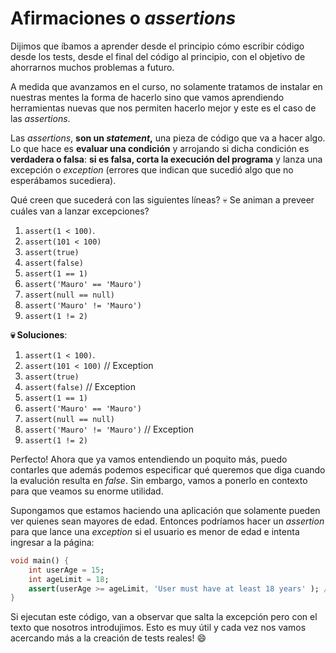 # Afirmaciones o _assertions_

Dijimos que íbamos a aprender desde el principio cómo escribir código desde los tests, desde el final del código al principio, con el objetivo de ahorrarnos muchos problemas a futuro.

A medida que avanzamos en el curso, no solamente tratamos de instalar en nuestras mentes la forma de hacerlo sino que vamos aprendiendo herramientas nuevas que nos permiten hacerlo mejor y este es el caso de las _assertions_.

Las _assertions_, __son un _statement_,__ una pieza de código que va a hacer algo. Lo que hace es __evaluar una condición__ y arrojando si dicha condición es __verdadera o falsa__: __si es falsa, corta la execución del programa__ y lanza una excepción o _exception_ (errores que indican que sucedió algo que no esperábamos sucediera).

Qué creen que sucederá con las siguientes líneas? 💀 Se animan a preveer cuáles van a lanzar excepciones?

1. `assert(1 < 100)`.
2. `assert(101 < 100)`
3. `assert(true)`
4. `assert(false)`
5. `assert(1 == 1)`
6. `assert('Mauro' == 'Mauro')`
7. `assert(null == null)`
8. `assert('Mauro' != 'Mauro')`
9. `assert(1 != 2)`

__💀 Soluciones__:

1. `assert(1 < 100)`.
2. `assert(101 < 100)` // Exception
3. `assert(true)`
4. `assert(false)` // Exception
5. `assert(1 == 1)`
6. `assert('Mauro' == 'Mauro')`
7. `assert(null == null)`
8. `assert('Mauro' != 'Mauro')` // Exception
9. `assert(1 != 2)`

Perfecto! Ahora que ya vamos entendiendo un poquito más, puedo contarles que además podemos especificar qué queremos que diga cuando la evalución resulta en _false_. Sin embargo, vamos a ponerlo en contexto para que veamos su enorme utilidad.

Supongamos que estamos haciendo una aplicación que solamente pueden ver quienes sean mayores de edad. Entonces podríamos hacer un _assertion_ para que lance una _exception_ si el usuario es menor de edad e intenta ingresar a la página:

```dart
void main() {
    int userAge = 15;
    int ageLimit = 18;
    assert(userAge >= ageLimit, 'User must have at least 18 years' ); // El usuario tiene que tener por lo menos 18 años.
}
```

Si ejecutan este código, van a observar que salta la excepción pero con el texto que nosotros introdujimos. Esto es muy útil y cada vez nos vamos acercando más a la creación de tests reales! 😄
